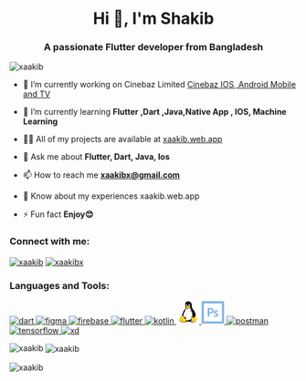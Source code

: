 <h1 align="center">Hi 👋, I'm Shakib</h1>
<h3 align="center">A passionate Flutter developer from Bangladesh</h3>

<p align="left"> <img src="https://komarev.com/ghpvc/?username=xaakib&label=Profile%20views&color=0e75b6&style=flat" alt="xaakib" /> </p>

- 🔭 I’m currently working on Cinebaz Limited [Cinebaz IOS ,Android Mobile and TV](https://play.google.com/store/apps/details?id=com.app.shaplamedia&hl=en&gl=US)

- 🌱 I’m currently learning **Flutter ,Dart ,Java,Native App , IOS, Machine Learning**

- 👨‍💻 All of my projects are available at [xaakib.web.app](xaakib.web.app)

- 💬 Ask me about **Flutter, Dart, Java, Ios**

- 📫 How to reach me **xaakibx@gmail.com**

- 📄 Know about my experiences xaakib.web.app

- ⚡ Fun fact **Enjoy😊**

<h3 align="left">Connect with me:</h3>
<p align="left">
<a href="https://linkedin.com/in/xaakib" target="blank"><img align="center" src="https://raw.githubusercontent.com/rahuldkjain/github-profile-readme-generator/master/src/images/icons/Social/linked-in-alt.svg" alt="xaakib" height="30" width="40" /></a>
<a href="https://fb.com/xaakibx" target="blank"><img align="center" src="https://raw.githubusercontent.com/rahuldkjain/github-profile-readme-generator/master/src/images/icons/Social/facebook.svg" alt="xaakibx" height="30" width="40" /></a>
</p>

<h3 align="left">Languages and Tools:</h3>
<p align="left"> <a href="https://dart.dev" target="_blank" rel="noreferrer"> <img src="https://www.vectorlogo.zone/logos/dartlang/dartlang-icon.svg" alt="dart" width="40" height="40"/> </a> <a href="https://www.figma.com/" target="_blank" rel="noreferrer"> <img src="https://www.vectorlogo.zone/logos/figma/figma-icon.svg" alt="figma" width="40" height="40"/> </a> <a href="https://firebase.google.com/" target="_blank" rel="noreferrer"> <img src="https://www.vectorlogo.zone/logos/firebase/firebase-icon.svg" alt="firebase" width="40" height="40"/> </a> <a href="https://flutter.dev" target="_blank" rel="noreferrer"> <img src="https://www.vectorlogo.zone/logos/flutterio/flutterio-icon.svg" alt="flutter" width="40" height="40"/> </a> <a href="https://kotlinlang.org" target="_blank" rel="noreferrer"> <img src="https://www.vectorlogo.zone/logos/kotlinlang/kotlinlang-icon.svg" alt="kotlin" width="40" height="40"/> </a> <a href="https://www.linux.org/" target="_blank" rel="noreferrer"> <img src="https://raw.githubusercontent.com/devicons/devicon/master/icons/linux/linux-original.svg" alt="linux" width="40" height="40"/> </a> <a href="https://www.photoshop.com/en" target="_blank" rel="noreferrer"> <img src="https://raw.githubusercontent.com/devicons/devicon/master/icons/photoshop/photoshop-line.svg" alt="photoshop" width="40" height="40"/> </a> <a href="https://postman.com" target="_blank" rel="noreferrer"> <img src="https://www.vectorlogo.zone/logos/getpostman/getpostman-icon.svg" alt="postman" width="40" height="40"/> </a> <a href="https://www.tensorflow.org" target="_blank" rel="noreferrer"> <img src="https://www.vectorlogo.zone/logos/tensorflow/tensorflow-icon.svg" alt="tensorflow" width="40" height="40"/> </a> <a href="https://www.adobe.com/products/xd.html" target="_blank" rel="noreferrer"> <img src="https://cdn.worldvectorlogo.com/logos/adobe-xd.svg" alt="xd" width="40" height="40"/> </a> </p>

<p><img align="left" src="https://github-readme-stats.vercel.app/api/top-langs?username=xaakib&show_icons=true&locale=en&layout=compact" alt="xaakib" /></p>

<p>&nbsp;<img align="center" src="https://github-readme-stats.vercel.app/api?username=xaakib&show_icons=true&locale=en" alt="xaakib" /></p>

<p><img align="center" src="https://github-readme-streak-stats.herokuapp.com/?user=xaakib&" alt="xaakib" /></p>

